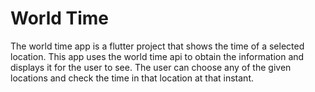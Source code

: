 # World Time

The world time app is a flutter project that shows the time of a selected location. This app uses the world time api to obtain the information and displays it for the user to see. The user can choose any of the given locations and check the time in that location at that instant.
